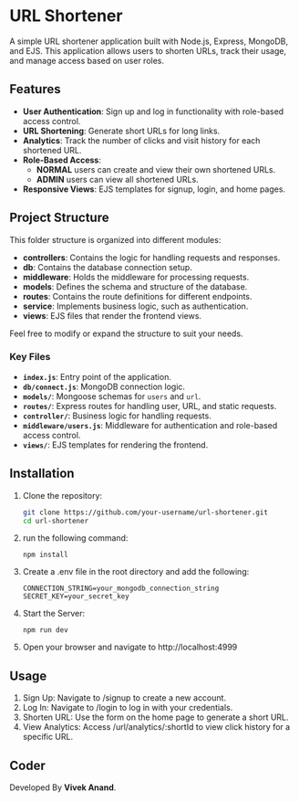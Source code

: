 # URL Shortener

A simple URL shortener application built with Node.js, Express, MongoDB, and EJS. This application allows users to shorten URLs, track their usage, and manage access based on user roles.

## Features

- **User Authentication**: Sign up and log in functionality with role-based access control.
- **URL Shortening**: Generate short URLs for long links.
- **Analytics**: Track the number of clicks and visit history for each shortened URL.
- **Role-Based Access**:
  - **NORMAL** users can create and view their own shortened URLs.
  - **ADMIN** users can view all shortened URLs.
- **Responsive Views**: EJS templates for signup, login, and home pages.

## Project Structure

This folder structure is organized into different modules:
- **controllers**: Contains the logic for handling requests and responses.
- **db**: Contains the database connection setup.
- **middleware**: Holds the middleware for processing requests.
- **models**: Defines the schema and structure of the database.
- **routes**: Contains the route definitions for different endpoints.
- **service**: Implements business logic, such as authentication.
- **views**: EJS files that render the frontend views.

Feel free to modify or expand the structure to suit your needs.

### Key Files

- **`index.js`**: Entry point of the application.
- **`db/connect.js`**: MongoDB connection logic.
- **`models/`**: Mongoose schemas for `users` and `url`.
- **`routes/`**: Express routes for handling user, URL, and static requests.
- **`controller/`**: Business logic for handling requests.
- **`middleware/users.js`**: Middleware for authentication and role-based access control.
- **`views/`**: EJS templates for rendering the frontend.

## Installation

1. Clone the repository:
   ```bash
   git clone https://github.com/your-username/url-shortener.git
   cd url-shortener
    ```

2. run the following command: 
    ```
    npm install
    ```

3. Create a .env file in the root directory and add the       following:
    ```
    CONNECTION_STRING=your_mongodb_connection_string
    SECRET_KEY=your_secret_key
    ```

4. Start the Server:
    ```
    npm run dev
    ```

5. Open your browser and navigate to
    http://localhost:4999


## Usage
1. Sign Up: Navigate to /signup to create a new account.
2. Log In: Navigate to /login to log in with your credentials.
3. Shorten URL: Use the form on the home page to generate a short URL.
4. View Analytics: Access /url/analytics/:shortId to view click history for a specific URL.

## Coder
Developed By <b>Vivek Anand</b>.